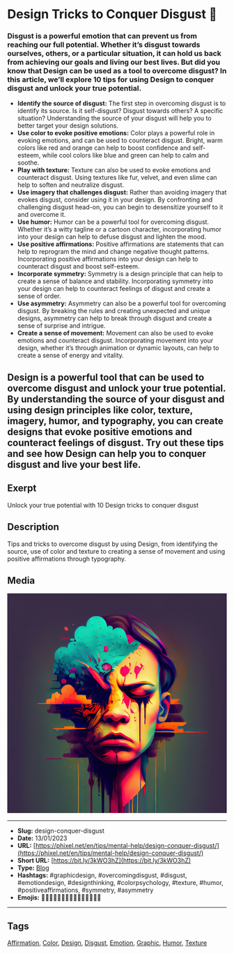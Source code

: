 # Design Tricks to Conquer Disgust 🤢
### Disgust is a powerful emotion that can prevent us from reaching our full potential. Whether it’s disgust towards ourselves, others, or a particular situation, it can hold us back from achieving our goals and living our best lives. But did you know that Design can be used as a tool to overcome disgust? In this article, we’ll explore 10 tips for using Design to conquer disgust and unlock your true potential.

- **Identify the source of disgust:** The first step in overcoming disgust is to identify its source. Is it self-disgust? Disgust towards others? A specific situation? Understanding the source of your disgust will help you to better target your design solutions.
- **Use color to evoke positive emotions:** Color plays a powerful role in evoking emotions, and can be used to counteract disgust. Bright, warm colors like red and orange can help to boost confidence and self-esteem, while cool colors like blue and green can help to calm and soothe.
- **Play with texture:** Texture can also be used to evoke emotions and counteract disgust. Using textures like fur, velvet, and even slime can help to soften and neutralize disgust.
- **Use imagery that challenges disgust:** Rather than avoiding imagery that evokes disgust, consider using it in your design. By confronting and challenging disgust head-on, you can begin to desensitize yourself to it and overcome it.
- **Use humor:** Humor can be a powerful tool for overcoming disgust. Whether it’s a witty tagline or a cartoon character, incorporating humor into your design can help to defuse disgust and lighten the mood.
- **Use positive affirmations:** Positive affirmations are statements that can help to reprogram the mind and change negative thought patterns. Incorporating positive affirmations into your design can help to counteract disgust and boost self-esteem.
- **Incorporate symmetry:** Symmetry is a design principle that can help to create a sense of balance and stability. Incorporating symmetry into your design can help to counteract feelings of disgust and create a sense of order.
- **Use asymmetry:** Asymmetry can also be a powerful tool for overcoming disgust. By breaking the rules and creating unexpected and unique designs, asymmetry can help to break through disgust and create a sense of surprise and intrigue.
- **Create a sense of movement:** Movement can also be used to evoke emotions and counteract disgust. Incorporating movement into your design, whether it’s through animation or dynamic layouts, can help to create a sense of energy and vitality.

Design is a powerful tool that can be used to overcome disgust and unlock your true potential. By understanding the source of your disgust and using design principles like color, texture, imagery, humor, and typography, you can create designs that evoke positive emotions and counteract feelings of disgust. Try out these tips and see how Design can help you to conquer disgust and live your best life.
------------
## Exerpt
Unlock your true potential with 10 Design tricks to conquer disgust
## Description
Tips and tricks to overcome disgust by using Design, from identifying the source, use of color and texture to creating a sense of movement and using positive affirmations through typography.
## Media
<img src="media/491ef4e4/design-help-disgust.jpg" loading="lazy"><br>

------------
- **Slug:** design-conquer-disgust
- **Date:** 13/01/2023
- **URL:** [https://phixel.net/en/tips/mental-help/design-conquer-disgust/](https://phixel.net/en/tips/mental-help/design-conquer-disgust/)
- **Short URL:** [https://bit.ly/3kWO3hZ](https://bit.ly/3kWO3hZ)
- **Type:** [Blog](#blog)
- **Hashtags:** #graphicdesign, #overcomingdisgust, #disgust, #emotiondesign, #designthinking, #colorpsychology, #texture, #humor, #positiveaffirmations, #symmetry, #asymmetry
- **Emojis:** 🤢🤮😫🎨🙌🏼😬💥🌈🌸🐾🤣💭✨💪

------------
## Tags
[Affirmation](#affirmation), [Color](#color), [Design](#design), [Disgust](#disgust), [Emotion](#emotion), [Graphic](#graphic), [Humor](#humor), [Texture](#texture)
